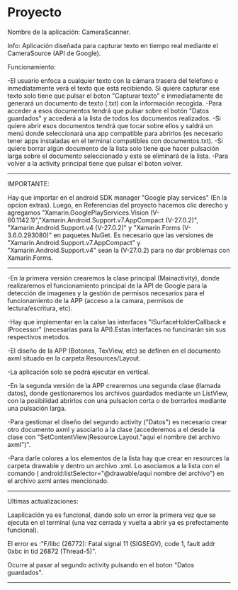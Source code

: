 # Proyecto

Nombre de la aplicación: CameraScanner.

Info:
Aplicación diseñada para capturar texto en tiempo real mediante el CameraSource (API de Google). 

Funcionamiento:

-El usuario enfoca a cualquier texto con la cámara trasera del teléfono e inmediatamente verá el texto que está recibiendo. Si quiere capturar ese texto solo tiene que pulsar el boton "Capturar texto" e inmediatamente de generará un documento de texto (.txt) con la información recogida.
-Para acceder a esos documentos tendrá que pulsar sobre el botón "Datos guardados" y accederá a la lista de todos los documentos realizados. 
-Si quiere abrir esos documentos tendrá que tocar sobre ellos y saldrá un menú donde seleccionará una app compatible para abrirlos (es necesario tener apps instaladas en el terminal compatibles con documentos.txt).
-Si quiere borrar algún documento de la lista solo tiene que hacer pulsación larga sobre el documento seleccionado y este se eliminará de la lista.
-Para volver a la activity principal tiene que pulsar el boton volver.

----------------------------------------------------------------------------------------------------------------------------------------
IMPORTANTE:

Hay que importar en el android SDK manager "Google play services" (En la opcion extras). Luego, en Referencias del proyecto
hacemos clic derecho y agregamos "Xamarin.GooglePlayServices.Vision (V-60.1142.1)","Xamarin.Android.Support.v7.AppCompact (V-27.0.2)",
"Xamarin.Android.Support.v4 (V-27.0.2)" y  "Xamarin.Forms (V-3.6.0.293080)" en paquetes NuGet.
Es necesario que las versiones de "Xamarin.Android.Support.v7.AppCompact" y "Xamarin.Android.Support.v4" sean la (V-27.0.2) para no dar problemas con Xamarin.Forms.


----------------------------------------------------------------------------------------------------------------------------------------


-En la primera versión crearemos la clase principal (Mainactivity), donde realizaremos el funcionamiento principal de la API de Google para la detección de imagenes y la gestión de permisos necesarios para el funcionamiento de la APP (acceso a la camara, permisos de lectura/escritura, etc).

-Hay que implementar en la calse las interfaces "ISurfaceHolderCallback e IProcessor" (necesarias para la API).Estas interfaces no funcinarán sin sus respectivos metodos.

-El diseño de la APP (Botones, TexView, etc) se definen en el documento axml situado en la carpeta Resources/Layout.

-La aplicación solo se podrá ejecutar en vertical.

-En la segunda versión de la APP crearemos una segunda clase (llamada datos), donde gestionaremos los archivos guardados mediante un ListView, con la posibilidad abrirlos con una pulsacion corta o de borrarlos mediante una pulsación larga.

-Para gestionar el diseño del segundo activity ("Datos") es necesario crear otro documento axml y asociarlo a la clase (accederemos a el desde la clase con  "SetContentView(Resource.Layout."aqui el nombre del archivo axml")".

-Para darle colores a los elementos de la lista hay que crear en resources la carpeta drawable y dentro un archivo .xml. Lo asociamos a la lista con el comando ( android:listSelector="@drawable/aqui nombre del archivo") en el archivo axml antes mencionado.




----------------------------------------------------------------------------------------------------------------------------------------
Ultimas actualizaciones:

Laaplicación ya es funcional, dando solo un error la primera vez que se ejecuta en el terminal (una vez cerrada y vuelta a abrir ya es prefectamente funcional).


El error es :"F/libc    (26772): Fatal signal 11 (SIGSEGV), code 1, fault addr 0xbc in tid 26872 (Thread-5)". 

Ocurre al pasar al segundo activity pulsando en el boton "Datos guardados".

----------------------------------------------------------------------------------------------------------------------------------------

